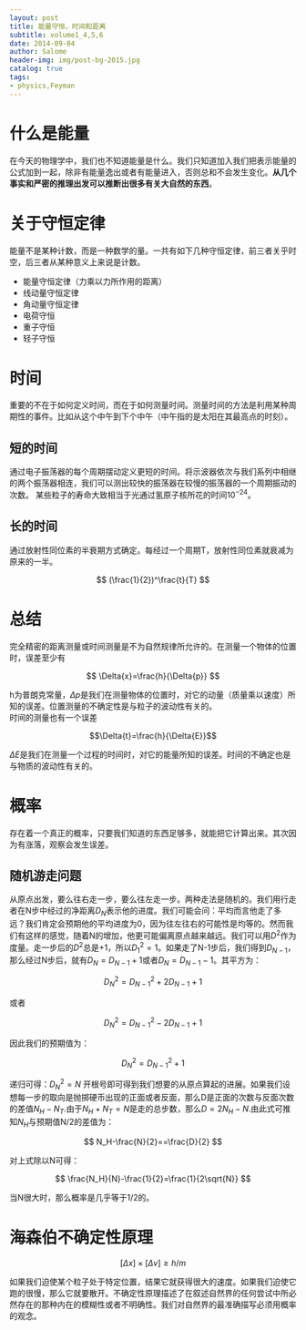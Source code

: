 ```yaml
---
layout: post
title: 能量守恒，时间和距离
subtitle: volume1_4,5,6
date: 2014-09-04
author: Salome
header-img: img/post-bg-2015.jpg
catalog: true
tags:
- physics,Feyman
---
```


# 什么是能量
在今天的物理学中，我们也不知道能量是什么。我们只知道加入我们把表示能量的公式加到一起，除非有能量逸出或者有能量进入，否则总和不会发生变化。**从几个事实和严密的推理出发可以推断出很多有关大自然的东西**。  

# 关于守恒定律
能量不是某种计数，而是一种数学的量。一共有如下几种守恒定律，前三者关乎时空，后三者从某种意义上来说是计数。  
- 能量守恒定律（力乘以力所作用的距离）
- 线动量守恒定律
- 角动量守恒定律
- 电荷守恒
- 重子守恒
- 轻子守恒

# 时间
重要的不在于如何定义时间，而在于如何测量时间。测量时间的方法是利用某种周期性的事件。比如从这个中午到下个中午（中午指的是太阳在其最高点的时刻）。
## 短的时间
通过电子振荡器的每个周期摆动定义更短的时间。将示波器依次与我们系列中相继的两个振荡器相连，我们可以测出较快的振荡器在较慢的振荡器的一个周期振动的次数。
某些粒子的寿命大致相当于光通过氢原子核所花的时间$10^{-24}$。
## 长的时间
通过放射性同位素的半衰期方式确定。每经过一个周期T，放射性同位素就衰减为原来的一半。

 $$
 (\frac{1}{2})^\frac{t}{T}
 $$

# 总结
完全精密的距离测量或时间测量是不为自然规律所允许的。在测量一个物体的位置时，误差至少有

$$
\Delta{x}=\frac{h}{\Delta{p}}
$$

h为普朗克常量，$\Delta{p}$是我们在测量物体的位置时，对它的动量（质量乘以速度）所知的误差。位置测量的不确定性是与粒子的波动性有关的。  
时间的测量也有一个误差

$$\Delta{t}=\frac{h}{\Delta{E}}$$

$\Delta{E}$是我们在测量一个过程的时间时，对它的能量所知的误差。时间的不确定也是与物质的波动性有关的。

# 概率
存在着一个真正的概率，只要我们知道的东西足够多，就能把它计算出来。其次因为有涨落，观察会发生误差。
## 随机游走问题
从原点出发，要么往右走一步，要么往左走一步。两种走法是随机的。我们用行走者在N步中经过的净距离$D_N$表示他的进度。我们可能会问：平均而言他走了多远？我们肯定会预期他的平均进度为0，因为往左往右的可能性是均等的。然而我们有这样的感觉，随着N的增加，他更可能偏离原点越来越远。我们可以用$D^2$作为度量。走一步后的$D^2$总是+1，所以${D^2_1}=1$。如果走了N-1步后，我们得到$D_{N-1}$，那么经过N步后，就有$D_{N}=D_{N-1}+1$或者$D_{N}=D_{N-1}-1$。其平方为：

$$
D^2_N=D^2_{N-1}+2D_{N-1}+1
$$

或者

$$
D^2_N=D^2_{N-1}-2D_{N-1}+1
$$

因此我们的预期值为：

$$
D^2_N=D^2_{N-1}+1
$$

递归可得：$D^2_N=N$
开根号即可得到我们想要的从原点算起的进展。如果我们设想每一步的取向是抛掷硬币出现的正面或者反面，那么D是正面的次数与反面次数的差值$N_H-N_T$.由于$N_H+N_T=N$是走的总步数，那么$D=2N_H-N$.由此式可推知$N_H$与预期值N/2的差值为：

$$
N_H-\frac{N}{2}==\frac{D}{2}
$$

对上式除以N可得：

$$
\frac{N_H}{N}-\frac{1}{2}=\frac{1}{2\sqrt{N}}
$$

当N很大时，那么概率是几乎等于1/2的。

# 海森伯不确定性原理

$$
[\Delta{x}]\times[\Delta{v}]\geq{h/m}
$$

如果我们迫使某个粒子处于特定位置，结果它就获得很大的速度。如果我们迫使它跑的很慢，那么它就要散开。不确定性原理描述了在叙述自然界的任何尝试中所必然存在的那种内在的模糊性或者不明确性。我们对自然界的最准确描写必须用概率的观念。
